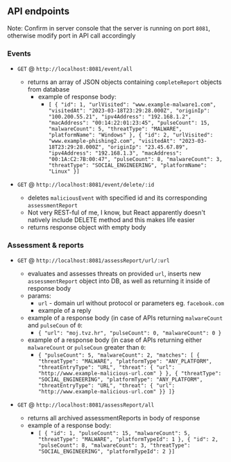 ## API endpoints

Note: Confirm in server console that the server is running
on port `8081`, otherwise modify port in API call accordingly

### Events
* `GET` @ `http://localhost:8081/event/all`
  * returns an array of JSON objects containing `completeReport` objects from database
    * example of response body: 
      * `[
        {
        "id": 1,
        "urlVisited": "www.example-malware1.com",
        "visitedAt": "2023-03-18T23:29:28.000Z",
        "originIp": "100.200.55.21",
        "ipv4Address": "192.168.1.2",
        "macAddress": "00:14:22:01:23:45",
        "pulseCount": 15,
        "malwareCount": 5,
        "threatType": "MALWARE",
        "platformName": "Windows"
        },
        {
        "id": 2,
        "urlVisited": "www.example-phishing2.com",
        "visitedAt": "2023-03-18T23:29:28.000Z",
        "originIp": "23.45.67.89",
        "ipv4Address": "192.168.1.3",
        "macAddress": "00:1A:C2:7B:00:47",
        "pulseCount": 8,
        "malwareCount": 3,
        "threatType": "SOCIAL_ENGINEERING",
        "platformName": "Linux"
        }]`
      
* `GET` @ `http://localhost:8081/event/delete/:id`
    * deletes `maliciousEvent` with specified id and its corresponding `assessmentReport`
    * Not very REST-ful of me, I know, but React apparently doesn't natively include DELETE method and this makes life easier
    * returns response object with empty body
  
### Assessment & reports
* `GET` @ `http://localhost:8081/assessReport/url/:url`
  * evaluates and assesses threats on provided `url`, inserts new `assessmentReport` object into DB, 
    as well as returning it inside of response body
  * params: 
    * `url` - domain url without protocol or parameters eg. `facebook.com`
    * example of a reply
  * example of a response body (in case of APIs returning `malwareCount` and `pulseCoun` of `0`: 
    * `{
      "url": "moj.tvz.hr",
      "pulseCount": 0,
      "malwareCount": 0
      }`
  * example of a response body (in case of APIs returning either `malwareCount` or `pulseCoun` greater than `0`: 
    * `{
      "pulseCount": 5,
      "malwareCount": 2,
      "matches": [
      {
      "threatType": "MALWARE",
      "platformType": "ANY_PLATFORM",
      "threatEntryType": "URL",
      "threat": {
      "url": "http://www.example-malicious-url.com"
      }
      },
      {
      "threatType": "SOCIAL_ENGINEERING",
      "platformType": "ANY_PLATFORM",
      "threatEntryType": "URL",
      "threat": {
      "url": "http://www.example-malicious-url.com"
      }}
      ]}`  
    
* `GET` @ `http://localhost:8081/assessReport/all`
  * returns all archived assessmentReports in body of response
  * example of a response body:
    * `[
      {
      "id": 1,
      "pulseCount": 15,
      "malwareCount": 5,
      "threatType": "MALWARE",
      "platformTypeId": 1
      },
      {
      "id": 2,
      "pulseCount": 8,
      "malwareCount": 3,
      "threatType": "SOCIAL_ENGINEERING",
      "platformTypeId": 2
      }]`
